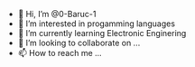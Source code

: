 - 👋 Hi, I’m @0-Baruc-1
- 👀 I’m interested in progamming languages
- 🌱 I’m currently learning Electronic Enginering
- 💞️ I’m looking to collaborate on ...
- 📫 How to reach me ...

<!---
0-Baruc-1/0-Baruc-1 is a ✨ special ✨ repository because its `README.md` (this file) appears on your GitHub profile.
You can click the Preview link to take a look at your changes.
--->
